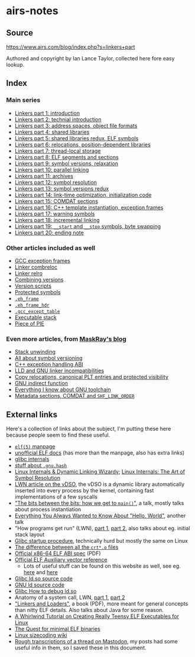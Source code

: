 # airs-notes

## Source

https://www.airs.com/blog/index.php?s=linkers+part

Authored and copyright by Ian Lance Taylor, collected here fore easy lookup.

## Index

### Main series

* [Linkers part 1: introduction](linkers-1.md)
* [Linkers part 2: technial introduction](linkers-2.md)
* [Linkers part 3: address spaces, object file formats](linkers-3.md)
* [Linkers part 4: shared libraries](linkers-4.md)
* [Linkers part 5: shared libraries redux, ELF symbols](linkers-5.md)
* [Linkers part 6: relocations, position-dependent libraries](linkers-6.md)
* [Linkers part 7: thread-local storage](linkers-7.md)
* [Linkers part 8: ELF segments and sections](linkers-8.md)
* [Linkers part 9: symbol versions, relaxation](linkers-9.md)
* [Linkers part 10: parallel linking](linkers-10.md)
* [Linkers part 11: archives](linkers-11.md)
* [Linkers part 12: symbol resolution](linkers-12.md)
* [Linkers part 13: symbol versions redux](linkers-13.md)
* [Linkers part 14: link-time optimization, initialization code](linkers-14.md)
* [Linkers part 15: COMDAT sections](linkers-15.md)
* [Linkers part 16: C++ template instantiation, exception frames](linkers-16.md)
* [Linkers part 17: warning symbols](linkers-17.md)
* [Linkers part 18: incremental linking](linkers-18.md)
* [Linkers part 19: `__start` and `__stop` symbols, byte swapping](linkers-19.md)
* [Linkers part 20: ending note](linkers-20.md)

### Other articles included as well

* [GCC exception frames](gcc-exception-frames.md)
* [Linker combreloc](linker-combreloc.md)
* [Linker relro](linker-relro.md)
* [Combining versions](combining-versions.md)
* [Version scripts](version-scripts.md)
* [Protected symbols](protected-symbols.md)
* [`.eh_frame`](eh_frame.md)
* [`.eh_frame_hdr`](eh_frame_hdr.md)
* [`.gcc_except_table`](gcc_except_table.md)
* [Executable stack](executable-stack.md)
* [Piece of PIE](piece-of-pie.md)

### Even more articles, from [MaskRay's blog](https://maskray.me/blog/)

* [Stack unwinding](maskray-1.md)
* [All about symbol versioning](maskray-2.md)
* [C++ exception handling ABI](maskray-3.md)
* [LLD and GNU linker incompatibilities](maskray-4.md)
* [Copy relocations, canonical PLT entries and protected visibility](maskray-5.md)
* [GNU indirect function](maskray-6.md)
* [Everything I know about GNU toolchain](maskray-7.md)
* [Metadata sections, COMDAT and `SHF_LINK_ORDER`](maskray-8.md)

## External links

Here's a collection of links about the subject, I'm putting these here because
people seem to find these useful.

* [`elf(5)` manpage](https://linux.die.net/man/5/elf)
* [unofficial ELF docs](elf.md) (has
  more than the manpage, also has extra links)
* [glibc internals](http://s.eresi-project.org/inc/articles/elf-rtld.txt)
* [stuff about `.gnu.hash`](https://web.archive.org/web/20111022202443/http://blogs.oracle.com/ali/entry/gnu_hash_elf_sections)
* [Linux Internals &amp; Dynamic Linking Wizardy](https://0x00sec.org/t/linux-internals-dynamic-linking-wizardry/1082);
  [Linux Internals: The Art of Symbol Resolution](https://0x00sec.org/t/linux-internals-the-art-of-symbol-resolution/1488)
* [LWN article on the vDSO](https://lwn.net/Articles/446528/), the vDSO is a
  dynamic library automatically inserted into every process by the kernel,
  containing fast implementations of a few syscalls
* ["The bits between the bits: how we get to `main()`"](https://invidious.snopyta.org/watch?v=dOfucXtyEsU),
  a talk, mostly talks about process instantiation
* [Everything You Always Wanted to Know About "Hello, World"](https://archive.fosdem.org/2017/schedule/event/hello_world/),
  another talk
* "How programs get run" (LWN), [part 1](https://lwn.net/Articles/630727/),
  [part 2](https://lwn.net/Articles/631631/), also talks about eg. initial
  stack layout
* [Glibc startup procedure](https://www.gnu.org/software/hurd/glibc/startup.html),
  technically hurd but mostly the same on Linux
* [The difference between all the `crt*.o` files](https://dev.gentoo.org/%7Evapier/crt.txt)
* [Official x86-64 ELF ABI spec](https://refspecs.linuxbase.org/elf/x86_64-abi-0.99.pdf) (PDF)
* [Official ELF Auxiliary vector reference](https://refspecs.linuxfoundation.org/LSB_1.3.0/IA64/spec/auxiliaryvector.html)
  * Lots of useful stuff can be found on this website as well, see eg.
    [here](https://refspecs.linuxfoundation.org/) and [here](https://refspecs.linuxfoundation.org/LSB_1.3.0/)
* [Glibc ld.so source code](https://sourceware.org/git/?p=glibc.git;a=blob_plain;f=elf/dl-lookup.c)
* [GNU ld source code](https://sourceware.org/git/?p=binutils.git;a=blob_plain;f=bfd/elf.c)
* [Glibc How to debug ld.so](https://sourceware.org/glibc/wiki/Debugging/Loader_Debugging)
* Anatomy of a system call, LWN, [part 1](https://lwn.net/Articles/604287/),
  [part 2](https://lwn.net/Articles/604515/)
* ["Linkers and Loaders"](http://becbapatla.ac.in/cse/naveenv/docs/LL1.pdf),
  a book (PDF), more meant for general concepts than nitty ELF details. Also
  talks about Java for some reason.
* [A Whirlwind Tutorial on Creating Really Teensy ELF Executables for
  Linux](http://www.muppetlabs.com/~breadbox/software/tiny/teensy.html)
* [The Quest for minimal ELF binaries](https://github.com/faemiyah/dnload/blob/master/README.rst#the-quest-for-minimal-elf-binaries)
* [Linux sizecoding wiki](https://linux.weeaboo.software/explain-dot-md)
* [Rough transcriptions of a thread on Mastodon](masto-thread.md), my posts had
  some useful info in them, so I saved these in this document.

